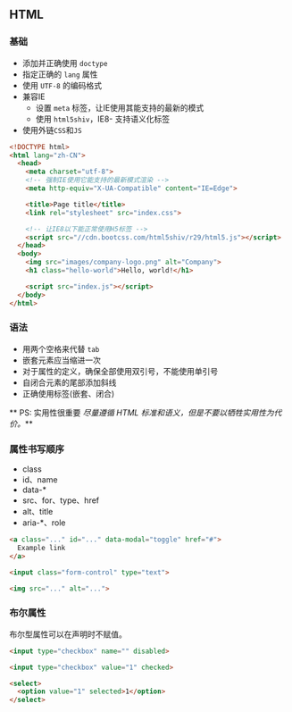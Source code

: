 ## HTML

### 基础

* 添加并正确使用 `doctype`
* 指定正确的 `lang` 属性
* 使用 `UTF-8` 的编码格式
* 兼容IE
    - 设置 `meta` 标签，让IE使用其能支持的最新的模式
    - 使用 `html5shiv`，IE8- 支持语义化标签
* 使用外链`CSS`和`JS`

```html
<!DOCTYPE html>
<html lang="zh-CN">
  <head>
    <meta charset="utf-8">
    <!-- 强制IE使用它能支持的最新模式渲染 -->
    <meta http-equiv="X-UA-Compatible" content="IE=Edge">

    <title>Page title</title>
    <link rel="stylesheet" src="index.css">

    <!-- 让IE8以下能正常使用H5标签 -->
    <script src="//cdn.bootcss.com/html5shiv/r29/html5.js"></script>
  </head>
  <body>
    <img src="images/company-logo.png" alt="Company">
    <h1 class="hello-world">Hello, world!</h1>

    <script src="index.js"></script>
  </body>
</html>
```

### 语法  

* 用两个空格来代替 `tab`
* 嵌套元素应当缩进一次
* 对于属性的定义，确保全部使用双引号，不能使用单引号
* 自闭合元素的尾部添加斜线 
* 正确使用标签(嵌套、闭合)

** PS:  实用性很重要 *尽量遵循 HTML 标准和语义，但是不要以牺牲实用性为代价。***

### 属性书写顺序

- class
- id、name
- data-*
- src、for、type、href
- alt、title
- aria-*、role

```html
<a class="..." id="..." data-modal="toggle" href="#">
  Example link
</a>

<input class="form-control" type="text">

<img src="..." alt="...">
```

### 布尔属性

布尔型属性可以在声明时不赋值。

```html
<input type="checkbox" name="" disabled>

<input type="checkbox" value="1" checked>

<select>
  <option value="1" selected>1</option>
</select>
```
